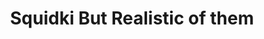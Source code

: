 ---
slug: squidki-but-realistic-of-them
title: Squidki But Realistic of them
description: "Squidki But Realistic of them is an exciting online game. Play for free directly in your browser!"
icon: /images/new_mods/Sprunki But Realistic of them.png
url: https://cocrea.world/embed/1837109083767881730?type=player
previewImage: /images/new_mods/Sprunki But Realistic of them.png
type: new mods

# SEO配置
seo:
  title: "Squidki But Realistic of them - Play Free Online Game | Fun Browser Games"
  description: "Squidki But Realistic of them - Play this fun online game for free in your browser. No download required!"
  ogImage: "/images/new_mods/Sprunki But Realistic of them.png"
  keywords: "squidki-but-realistic-of-them, online game, browser game, free game, new mods game, play online"

videoUrls:
  - https://www.youtube.com/embed/example1
  - https://www.youtube.com/embed/example2

whyPlay:
  title: "Why Play Squidki But Realistic of them?"
  items:
    - "Immersive Gameplay: Squidki But Realistic of them offers an engaging and immersive gaming experience that will keep you entertained for hours"
    - "Challenging Levels: Test your skills with increasingly difficult challenges and obstacles"
    - "Beautiful Graphics: Enjoy stunning visuals and smooth animations that bring the game world to life"
    - "Regular Updates: New content and features are added regularly to keep the game fresh and exciting"
    - "Free to Play: Experience all the fun without spending a penny"
    - "Community Features: Connect with other players, share strategies, and compete for high scores"
    - "Cross-Platform: Play on any device with a web browser, no downloads required"

features:
  title: "Key Features of Squidki But Realistic of them"
  image: "/images/new_mods/Sprunki But Realistic of them.png"
  items:
    - "Intuitive Controls: Easy to learn controls make Squidki But Realistic of them accessible for players of all skill levels"
    - "Multiple Game Modes: Enjoy various gameplay options that provide different challenges and experiences"
    - "Character Customization: Personalize your gaming experience with unique characters and items"
    - "Achievement System: Complete special tasks to earn rewards and recognition"
    - "Leaderboards: Compete with players worldwide and see who can achieve the highest scores"

characteristics:
  title: "Game Characteristics"
  image: "/images/new_mods/Sprunki But Realistic of them.png"
  items:
    - "Genre: New mods game with elements of strategy and skill"
    - "Difficulty: Suitable for both casual gamers and those seeking a challenge"
    - "Play Time: Quick sessions or extended gameplay, depending on your preference"
    - "Art Style: Vibrant and engaging visuals that enhance the gaming experience"
    - "Sound Design: Immersive audio that complements the gameplay perfectly"

info: "Squidki But Realistic of them is an exciting online game that offers players a unique and engaging gaming experience. With its intuitive controls, stunning visuals, and challenging gameplay, Squidki But Realistic of them provides hours of entertainment for players of all ages and skill levels. Whether you're looking for a quick gaming session during a break or an extended play session, Squidki But Realistic of them delivers an immersive experience that will keep you coming back for more. The game features multiple levels of increasing difficulty, ensuring that players are constantly challenged as they progress. With regular updates adding new content and features, Squidki But Realistic of them remains fresh and exciting, providing endless entertainment options for its growing community of players."

howToPlayIntro: "Welcome to Squidki But Realistic of them! This guide will walk you through the basics and help you master the game. Whether you're a beginner or looking to improve your skills, these tips and instructions will enhance your gaming experience."

howToPlaySteps:
  - title: "Getting Started"
    description: "Begin your Squidki But Realistic of them adventure by familiarizing yourself with the controls. Use your keyboard or mouse to navigate through the game interface. The tutorial will guide you through the basic mechanics and help you understand the objectives."
  - title: "Understanding the Objectives"
    description: "In Squidki But Realistic of them, your main goal is to progress through levels by completing specific objectives. Each level presents unique challenges that require different strategies and approaches."
  - title: "Mastering the Controls"
    description: "Practice using the controls to improve your precision and reaction time. Squidki But Realistic of them requires quick reflexes and strategic thinking to overcome obstacles and defeat opponents."
  - title: "Utilizing Power-ups"
    description: "Collect power-ups throughout the game to enhance your abilities and overcome difficult challenges. Each power-up offers unique advantages that can be crucial for success."
  - title: "Developing Strategies"
    description: "As you progress in Squidki But Realistic of them, develop effective strategies for different scenarios. Analyze patterns, anticipate challenges, and adapt your approach to maximize your performance."

faq:
  title: "Frequently Asked Questions about Squidki But Realistic of them"
  items:
    - question: "Is Squidki But Realistic of them free to play?"
      answer: "Yes, Squidki But Realistic of them is completely free to play directly in your web browser. No downloads or purchases are required to enjoy the full game experience."
    - question: "Can I play Squidki But Realistic of them on mobile devices?"
      answer: "Yes, Squidki But Realistic of them is optimized for both desktop and mobile play. You can enjoy the game on any device with a web browser and internet connection."
    - question: "Are there any in-game purchases?"
      answer: "While Squidki But Realistic of them is free to play, there may be optional in-game purchases available for cosmetic items or additional features that don't affect core gameplay."
    - question: "How often is Squidki But Realistic of them updated?"
      answer: "The developers regularly update Squidki But Realistic of them with new content, features, and improvements based on player feedback and game performance."
    - question: "Can I play Squidki But Realistic of them offline?"
      answer: "Currently, Squidki But Realistic of them requires an internet connection to play as it's a browser-based online game."
    - question: "Is Squidki But Realistic of them suitable for children?"
      answer: "Yes, Squidki But Realistic of them is designed to be family-friendly and suitable for players of all ages."
    - question: "How do I report bugs or issues?"
      answer: "If you encounter any problems while playing Squidki But Realistic of them, you can report them through the game's support page or contact the developers directly through their website."
    - question: "Still Have Questions?"
      answer: "If you have additional questions about Squidki But Realistic of them that aren't covered in this FAQ, please visit our support center or contact our customer service team for assistance."
---